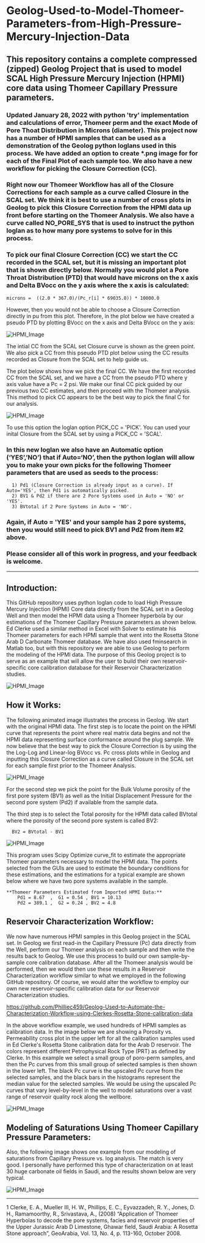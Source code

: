 # Geolog-Used-to-Model-Thomeer-Parameters-from-High-Pressure-Mercury-Injection-Data
This repository contains a complete compressed (zipped) Geolog Project that is used to model SCAL High Pressure Mercury Injection (HPMI) core data using Thomeer Capillary Pressure parameters. 
---
### Updated January 28, 2022 with python 'try' implementation and calculations of error, Thomeer perm and the exact Mode of Pore Thoat Distribution in Microns (diameter). This project now has a number of HPMI samples that can be used as a demonstration of the Geolog python loglans used in this process. We have added an option to create *.png image for for each of the Final Plot of each sample too. We also have a new workflow for picking the Closure Correction (CC).  

### Right now our Thomeer Workflow has all of the Closure Corrections for each sample as a curve called Closure in the SCAL set. We think it is best to use a number of cross plots in Geolog to pick this Closure Correction from the HPMI data up front before starting on the Thomeer Analysis. We also have a curve called NO_PORE_SYS that is used to instruct the python loglan as to how many pore systems to solve for in this process. 

### To pick our final Closure Correction (CC) we start the CC recorded in the SCAL set, but it is missing an important plot that is shown directly below. Normally you would plot a Pore Throat Distribution (PTD) that would have microns on the x axis and Delta BVocc on the y axis where the x axis is calculated: 

	microns =  ((2.0 * 367.0)/(Pc_r[i] * 69035.0)) * 10000.0

However, then you would not be able to choose a Closure Correction directly in pu from this plot. Therefore, in the plot below we have created a pseudo PTD by plotting BVocc on the x axis and Delta BVocc on the y axis: 

![HPMI_Image](Pseudo_PTD.png)

The intial CC from the SCAL set Closure curve is shown as the green point. We also pick a CC from this pseudo PTD plot below using the CC results recorded as Closure from the SCAL set to help guide us.

The plot below shows how we pick the final CC. We have the first recorded CC from the SCAL set, and we have a CC from the pseudo PTD where y axis value have a Pc = 2 psi. We make our final CC pick guided by our previous two CC estimates, and then proceed with the Thomeer analysis. This method to pick CC appears to be the best way to pick the final C for our analysis. 

![HPMI_Image](Pick_final_CC.png)

To use this option the loglan option PICK_CC = 'PICK'. You can used your inital Closure from the SCAL set by using a PICK_CC = 'SCAL'.

### In this new loglan we also have an Automatic option (‘YES’,’NO’) that if Auto=‘NO’, then the python loglan will allow you to make your own picks for the following Thomeer parameters that are used as seeds to the process:

      1) Pd1 (Closure Correction is already input as a curve). If Auto='YES', then Pd1 is automatically picked. 
      2) BV1 & Pd2 if there are 2 Pore Systems used in Auto = 'NO' or 'YES'.
      3) BVtotal if 2 Pore Systems in Auto = 'NO'.

### Again, if Auto = 'YES' and your sample has 2 pore systems, then you would still need to pick BV1 and Pd2 from item #2 above. 

### Please consider all of this work in progress, and your feedback is welcome.
---
## Introduction:
This GitHub repository uses python loglan code to load High Pressure Mercury Injection (HPMI) Core data directly from the SCAL set in a Geolog Well and then model the HPMI data using a Thomeer hyperbola by our estimations of the Thomeer Capillary Pressure parameters as shown below. Ed Clerke used a similar method in Excel with Solver to estimate his Thomeer parameters for each HPMI sample that went into the Rosetta Stone Arab D Carbonate Thomeer database. We have also used fminsearch in Matlab too, but with this repository we are able to use Geolog to perform the modeling of the HPMI data. The purpose of this Geolog project is to serve as an example that will allow the user to build their own reservoir-specific core calibration database for their Reservoir Characterization studies. 

![HPMI_Image](HPMI.png)

## How it Works:
The following animated image illustrates the process in Geolog. We start with the original HPMI data. The first step is to locate the point on the HPMI curve that represents the point where real matrix data begins and not the HPMI data representing surface conformance around the plug sample. We now believe that the best way to pick the Closure Correction is by using the the Log-Log and Linear-log BVocc vs. Pc cross plots while in Geolog and inputting this Closure Correction as a curve called Closure in the SCAL set for each sample first prior to the Thomeer Analysis. 

![HPMI_Image](PickClosure.png)

For the second step we pick the point for the Bulk Volume porosity of the first pore system (BV1) as well as the Initial Displacement Pressure for the second pore system (Pd2) if available from the sample data.

The third step is to select the Total porosity for the HPMI data called BVtotal where the porosity of the second pore system is called BV2:

      BV2 = BVtotal - BV1

![HPMI_Image](Thomeer_Parameter_fitting_Geolog2.gif)

This program uses Scipy Optimize curve_fit to estimate the appropriate Thomeer parameters necessary to model the HPMI data. The points selected from the GUIs are used to estimate the boundary conditions for these estimations, and the estimations for a typical example are shown below where we have two pore systems available in the sample. 

    **Thomeer Parameters Estimated from Imported HPMI Data:**
        Pd1 = 8.67  ,  G1 = 0.54 , BV1 = 10.13
        Pd2 = 389.1 ,  G2 = 0.24 , BV2 = 4.8


## Reservoir Characterization Workflow:
We now have numerous HPMI samples in this Geolog project in the SCAL set. In Geolog we first read-in the Capillary Pressure (Pc) data directly from the Well, perform our Thomeer analysis on each sample and then write the results back to Geolog. We use this process to build our own sample-by-sample core calibration database. After all the Thomeer analysis would be performed, then we would then use these results in a Reservoir Characterization workflow similar to what we employed in the following GitHub repository. Of course, we would alter the workflow to employ our own new reservoir-specific calibration data for our Reservoir Characterization studies.

https://github.com/Philliec459/Geolog-Used-to-Automate-the-Characterization-Workflow-using-Clerkes-Rosetta-Stone-calibration-data

In the above workflow example, we used hundreds of HPMI samples as calibration data. In the image below we are showing a Porosity vs. Permeability cross plot in the upper left for all the calibration samples used in Ed Clerke's Rosetta Stone calibration data for the Arab D reservoir. The colors represent different Petrophysical Rock Type (PRT) as defined by Clerke. In this example we select a small group of poro-perm samples, and then the Pc curves from this small group of selected samples is then shown in the lower left. The black Pc curve is the upscaled Pc curve from the selected samples, and the black bars in the histograms represent the median value for the selected samples. We would be using the upscaled Pc curves that vary level-by-level in the well to model saturations over a vast range of reservoir quality rock along the wellbore.

![HPMI_Image](Thomeer_Pc_and_Thomeer_Parameters2.gif)

## Modeling of Saturations Using Thomeer Capillary Pressure Parameters: 
Also, the following image shows one example from our modeling of saturations from Capillary Pressure vs. log analysis. The match is very good. I personally have performed this type of characterization on at least 30 huge carbonate oil fields in Saudi, and the results shown below are very typical.

![HPMI_Image](logsats.gif)

---
1 Clerke, E. A., Mueller III, H. W., Phillips, E. C., Eyvazzadeh, R. Y., Jones, D. H., Ramamoorthy, R., Srivastava, A., (2008) “Application of Thomeer Hyperbolas to decode the pore systems, facies and reservoir properties of the Upper Jurassic Arab D Limestone, Ghawar field, Saudi Arabia: A Rosetta Stone approach”, GeoArabia, Vol. 13, No. 4, p. 113-160, October 2008.
